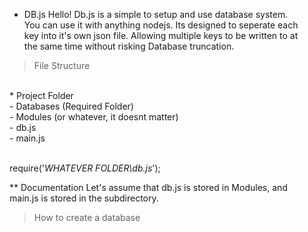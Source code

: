 * DB.js
  Hello! Db.js is a simple to setup and use database system.<br>
You can use it with anything nodejs. Its designed to seperate each<br>
key into it's own json file. Allowing multiple keys to be written to at<br>
the same time without risking Database truncation.

> File Structure
<br>
* Project Folder<br>
  - Databases (Required Folder)<br>
  - Modules (or whatever, it doesnt matter)<br>
    - db.js<br>
  - main.js<br>
 <br>
  
  require('*WHATEVER FOLDER\db.js*');
  
  ** Documentation
    Let's assume that db.js is stored in Modules, and <br>
  main.js is stored in the subdirectory.
  <br>
  > How to create a database
  <br>
  
